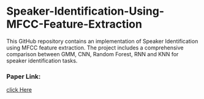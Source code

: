 # Speaker-Identification-Using-MFCC-Feature-Extraction
This GitHub repository contains an implementation of Speaker Identification using MFCC feature extraction. The project includes a comprehensive comparison between GMM, CNN, Random Forest, RNN and KNN for speaker identification tasks.

<h3>Paper Link: </h3> <a href="https://ieeexplore.ieee.org/document/10335892">click Here</a>
